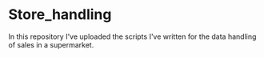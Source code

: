 # Store_handling

In this repository I've uploaded the scripts I've written for the data handling of sales in a supermarket.
